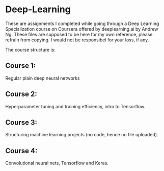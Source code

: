 # Deep-Learning
These are assignments I completed while going through a Deep Learning Specialization course on Coursera offered by deeplearning.ai by Andrew Ng.
These files are supposed to be here for my own reference, please refrain from copying. I would not be responsibel for your loss, if any.

The course structure is:
## Course 1:
Regular plain deep neural networks
## Course 2:
Hyperparameter tuning and training efficiency, intro to Tensorflow.
## Course 3:
Structuring machine learning projects (no code, hence no file uploaded).
## Course 4:
Convolutional neural nets, Tensorflow and Keras.
